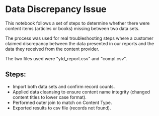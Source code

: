 # Data Discrepancy Issue

This notebook follows a set of steps to determine whether there were content items (articles or books) missing between two data sets.

The process was used for real troubleshooting steps where a customer claimed discrepancy between the data presented in our reports and the data they received from the content provider.

The two files used were "ytd_report.csv" and "compl.csv".

## Steps:
* Import both data sets and confirm record counts. 
* Applied data cleansing to ensure content name integrity (changed content titles to lower case format).
* Performed outer join to match on Content Type.
* Exported results to csv file (records not found).
